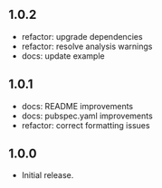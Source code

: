 ## 1.0.2
* refactor: upgrade dependencies
* refactor: resolve analysis warnings
* docs: update example

## 1.0.1
* docs: README improvements
* docs: pubspec.yaml improvements
* refactor: correct formatting issues

## 1.0.0
* Initial release.
